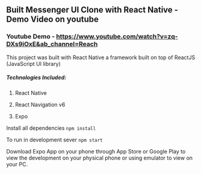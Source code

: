 ## Built Messenger UI Clone with React Native - Demo Video on youtube

### Youtube Demo - https://www.youtube.com/watch?v=zq-DXs9iOxE&ab_channel=Reach

This project was built with React Native a framework built on top of ReactJS (JavaScript UI library)

##### Technologies Included:

1. React Native

2. React Navigation v6

3. Expo

Install all dependencies
``
npm install
``

To run in development sever
``
npm start
``

Download Expo App on your phone through App Store or Google Play to view the development on your physical phone or using emulator to view on your PC.




